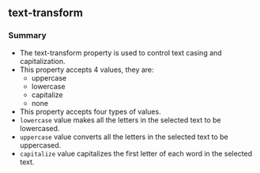 ## text-transform

### Summary
* The text-transform property is used to control text casing and capitalization.
* This property accepts 4 values, they are:
	* uppercase
	* lowercase
	* capitalize
	* none
* This property accepts four types of values.
* `lowercase` value makes all the letters in the selected text to be lowercased.
* `uppercase` value converts all the letters in the selected text to be uppercased.
* `capitalize` value capitalizes the first letter of each word in the selected text.